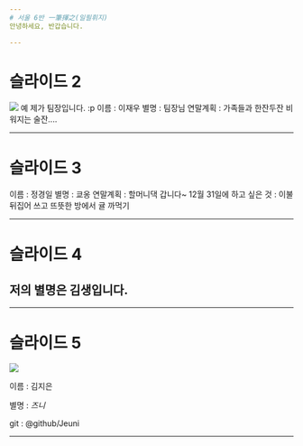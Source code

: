 ```yaml
---
# 서울 6반 一筆揮之(일필휘지)
안녕하세요, 반갑습니다.

---
```

# 슬라이드 2

![](https://github.com/Jeuni/ssafy-6-hotlife/blob/master/img/Team_Jang.JPG)
예 제가 팀장입니다. :p
이름 : 이재우
별명 : 팀장님
연말계획 : 가족들과 한잔두잔 비워지는 술잔....

---
# 슬라이드 3

이름 : 정경일
별명 : 쿄옹
연말계획 : 할머니댁 갑니다~
12월 31일에 하고 싶은 것 : 이불 뒤집어 쓰고 뜨뜻한 방에서 귤 까먹기 

---
# 슬라이드 4

## 저의 별명은 김생입니다.

---
# 슬라이드 5

![](https://raw.githubusercontent.com/Jeuni/ssafy-6-hotlife/master/img/IMG_0110.JPG)

이름 : 김지은 

별명 : *즈니*

git : @github/Jeuni

---
